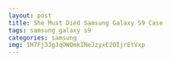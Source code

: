 ```yaml
---
layout: post
title: She Must Died Samsung Galaxy S9 Case
tags: samsung galaxy s9
categories: samsung
img: 1H7Fj3JgJqOWQmkINeJzyxC2OIjrEtVxp
---
```

